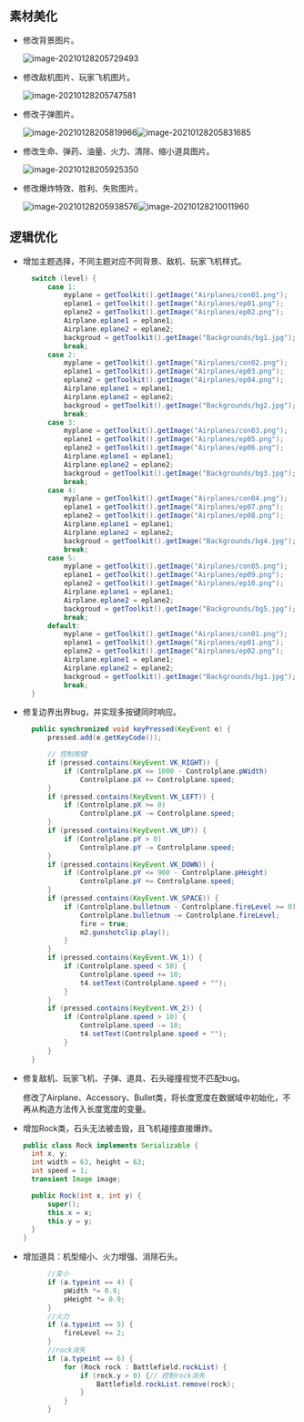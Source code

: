 ## 素材美化

- 修改背景图片。

  ![image-20210128205729493](C:\Users\Haiyun\AppData\Roaming\Typora\typora-user-images\image-20210128205729493.png)

- 修改敌机图片、玩家飞机图片。

  ![image-20210128205747581](C:\Users\Haiyun\AppData\Roaming\Typora\typora-user-images\image-20210128205747581.png)

- 修改子弹图片。

  ![image-20210128205819966](C:\Users\Haiyun\AppData\Roaming\Typora\typora-user-images\image-20210128205819966.png)![image-20210128205831685](C:\Users\Haiyun\AppData\Roaming\Typora\typora-user-images\image-20210128205831685.png)

- 修改生命、弹药、油量、火力、清除、缩小道具图片。

  ![image-20210128205925350](C:\Users\Haiyun\AppData\Roaming\Typora\typora-user-images\image-20210128205925350.png)

- 修改爆炸特效、胜利、失败图片。

  ![image-20210128205938576](C:\Users\Haiyun\AppData\Roaming\Typora\typora-user-images\image-20210128205938576.png)![image-20210128210011960](C:\Users\Haiyun\AppData\Roaming\Typora\typora-user-images\image-20210128210011960.png)

  

## 逻辑优化

- 增加主题选择，不同主题对应不同背景、敌机、玩家飞机样式。

  ```java
  	switch (level) {
  		case 1:
  			myplane = getToolkit().getImage("Airplanes/con01.png");
  			eplane1 = getToolkit().getImage("Airplanes/ep01.png");
  			eplane2 = getToolkit().getImage("Airplanes/ep02.png");
  			Airplane.eplane1 = eplane1;
  			Airplane.eplane2 = eplane2;
  			backgroud = getToolkit().getImage("Backgrounds/bg1.jpg");
  			break;
  		case 2:
  			myplane = getToolkit().getImage("Airplanes/con02.png");
  			eplane1 = getToolkit().getImage("Airplanes/ep03.png");
  			eplane2 = getToolkit().getImage("Airplanes/ep04.png");
  			Airplane.eplane1 = eplane1;
  			Airplane.eplane2 = eplane2;
  			backgroud = getToolkit().getImage("Backgrounds/bg2.jpg");
  			break;
  		case 3:
  			myplane = getToolkit().getImage("Airplanes/con03.png");
  			eplane1 = getToolkit().getImage("Airplanes/ep05.png");
  			eplane2 = getToolkit().getImage("Airplanes/ep06.png");
  			Airplane.eplane1 = eplane1;
  			Airplane.eplane2 = eplane2;
  			backgroud = getToolkit().getImage("Backgrounds/bg3.jpg");
  			break;
  		case 4:
  			myplane = getToolkit().getImage("Airplanes/con04.png");
  			eplane1 = getToolkit().getImage("Airplanes/ep07.png");
  			eplane2 = getToolkit().getImage("Airplanes/ep08.png");
  			Airplane.eplane1 = eplane1;
  			Airplane.eplane2 = eplane2;
  			backgroud = getToolkit().getImage("Backgrounds/bg4.jpg");
  			break;
  		case 5:
  			myplane = getToolkit().getImage("Airplanes/con05.png");
  			eplane1 = getToolkit().getImage("Airplanes/ep09.png");
  			eplane2 = getToolkit().getImage("Airplanes/ep10.png");
  			Airplane.eplane1 = eplane1;
  			Airplane.eplane2 = eplane2;
  			backgroud = getToolkit().getImage("Backgrounds/bg5.jpg");
  			break;
  		default:
  			myplane = getToolkit().getImage("Airplanes/con01.png");
  			eplane1 = getToolkit().getImage("Airplanes/ep01.png");
  			eplane2 = getToolkit().getImage("Airplanes/ep02.png");
  			Airplane.eplane1 = eplane1;
  			Airplane.eplane2 = eplane2;
  			backgroud = getToolkit().getImage("Backgrounds/bg1.jpg");
  			break;
  	}
  ```

- 修复边界出界bug，并实现多按键同时响应。

  ```java
  	public synchronized void keyPressed(KeyEvent e) {
  		pressed.add(e.getKeyCode());
  
  		// 控制按键
  		if (pressed.contains(KeyEvent.VK_RIGHT)) {
  			if (Controlplane.pX <= 1000 - Controlplane.pWidth)
  				Controlplane.pX += Controlplane.speed;
  		}
  		if (pressed.contains(KeyEvent.VK_LEFT)) {
  			if (Controlplane.pX >= 0)
  				Controlplane.pX -= Controlplane.speed;
  		}
  		if (pressed.contains(KeyEvent.VK_UP)) {
  			if (Controlplane.pY > 0)
  				Controlplane.pY -= Controlplane.speed;
  		}
  		if (pressed.contains(KeyEvent.VK_DOWN)) {
  			if (Controlplane.pY <= 900 - Controlplane.pHeight)
  				Controlplane.pY += Controlplane.speed;
  		}
  		if (pressed.contains(KeyEvent.VK_SPACE)) {
  			if (Controlplane.bulletnum - Controlplane.fireLevel >= 0) {
  				Controlplane.bulletnum -= Controlplane.fireLevel;
  				fire = true;
  				m2.gunshotclip.play();
  			}
  		}
  		if (pressed.contains(KeyEvent.VK_1)) {
  			if (Controlplane.speed < 50) {
  				Controlplane.speed += 10;
  				t4.setText(Controlplane.speed + "");
  			}
  		}
  		if (pressed.contains(KeyEvent.VK_2)) {
  			if (Controlplane.speed > 10) {
  				Controlplane.speed -= 10;
  				t4.setText(Controlplane.speed + "");
  			}
  		}
  	}
  ```

- 修复敌机、玩家飞机、子弹、道具、石头碰撞视觉不匹配bug。

  ​		修改了Airplane、Accessory、Bullet类，将长度宽度在数据域中初始化，不再从构造方法传入长度宽度的变量。

- 增加Rock类，石头无法被击毁，且飞机碰撞直接爆炸。

  ```java
  public class Rock implements Serializable {
  	int x, y;
  	int width = 63, height = 63;
  	int speed = 1;
  	transient Image image;

  	public Rock(int x, int y) {
  		super();
  		this.x = x;
  		this.y = y;
  	}
  }
  ```

- 增加道具：机型缩小、火力增强、消除石头。

  ```java
  		//变小
  		if (a.typeint == 4) {
  			pWidth *= 0.9;
  			pHeight *= 0.9;
  		}
  		//火力
  		if (a.typeint == 5) {
  			fireLevel += 2;
  		}
  		//rock消失
  		if (a.typeint == 6) {
  			for (Rock rock : Battlefield.rockList) {
  				if (rock.y > 0) {// 控制rock消失
  					Battlefield.rockList.remove(rock);
  				}
  			}
  		}
  ```